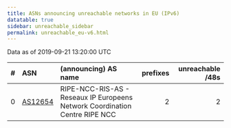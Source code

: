 ```yaml
---
title: ASNs announcing unreachable networks in EU (IPv6)
datatable: true
sidebar: unreachable_sidebar
permalink: unreachable_eu-v6.html
---
```


Data as of 2019-09-21 13:20:00 UTC


<div class="datatable-begin"></div>

|   # | ASN                                    | (announcing) AS name                                                        |   prefixes |   unreachable /48s |
|----:|:---------------------------------------|:----------------------------------------------------------------------------|-----------:|-------------------:|
|   0 | [AS12654](unreachable_AS12654-v6.html) | RIPE-NCC-RIS-AS - Reseaux IP Europeens Network Coordination Centre RIPE NCC |          2 |                  2 |

<div class="datatable-end"></div>
